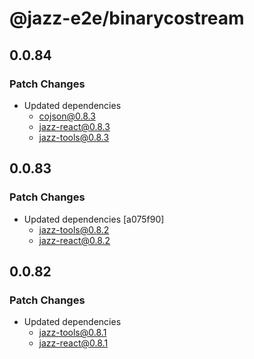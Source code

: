 # @jazz-e2e/binarycostream

## 0.0.84

### Patch Changes

-   Updated dependencies
    -   cojson@0.8.3
    -   jazz-react@0.8.3
    -   jazz-tools@0.8.3

## 0.0.83

### Patch Changes

-   Updated dependencies [a075f90]
    -   jazz-tools@0.8.2
    -   jazz-react@0.8.2

## 0.0.82

### Patch Changes

-   Updated dependencies
    -   jazz-tools@0.8.1
    -   jazz-react@0.8.1
